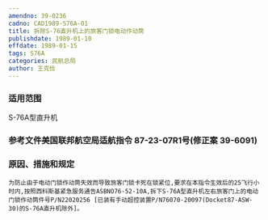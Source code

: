 ```yaml
---
amendno: 39-0236  
cadno: CAD1989-S76A-01  
title: 拆除S-76直升机上的旅客门锁电动作动筒  
publishdate: 1989-01-10  
effdate: 1989-01-15  
tags: S76A  
categories: 民航总局  
author: 王克俭  
---
```

  
### 适用范围  
S-76A型直升机  
  
<!--more-->  
### 参考文件美国联邦航空局适航指令 87-23-07R1号(修正案 39-6091)  
  
### 原因、措施和规定  
    为防止由于电动门锁作动筒失效而导致旅客门锁卡死在锁紧位,要求在本指令生效后的25飞行小时内,按照西科斯基紧急服务通告ASBNO76-52-10A,拆下S-76A型直升机左右旅客门上的电动门锁作动筒件号P/N22020256 [已装有手动超控装置P/N76070-20097(Docket87-ASW-30)的S-76A直升机除外]。  
